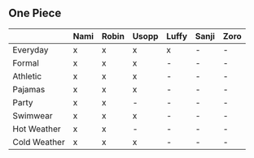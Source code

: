 ## One Piece

|              | Nami | Robin | Usopp | Luffy | Sanji | Zoro |
| ------------ | ---- | ----- | ----- | ----- | ----- | ---- |
| Everyday     | x    | x     | x     | x     | -     | -    |
| Formal       | x    | x     | x     | -     | -     | -     |
| Athletic     | x    | x     | x     | -     | -     | -    |
| Pajamas      | x    | x     | x     | -     | -     | -    |
| Party        | x    | x     | -     | -     | -     | -    |
| Swimwear     | x    | x     | x     | -     | -     | -    |
| Hot Weather  | x    | x     | -     | -     | -     | -    |
| Cold Weather | x    | x     | x     | -     | -     | -    |
